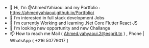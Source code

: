 - 👋 Hi, I’m @AhmedYahiaoui and my Portfolio : https://ahmedyahiaoui.github.io/Portfolio/
- 👀 I’m interested in full stack development Jobs
- 🌱 I’m currently Working and learning .Net Core Flutter React JS
- 💞️ I’m looking new opportunity and new Challange
- 📫 How to reach me Mail ( Ahmed.yahyaoui.2@esprit.tn ) , Phone | WhatsApp ( +216 50779017 )

<!---
AhmedYahiaoui/AhmedYahiaoui is a ✨ special ✨ repository because its `README.md` (this file) appears on your GitHub profile.
You can click the Preview link to take a look at your changes.
--->
